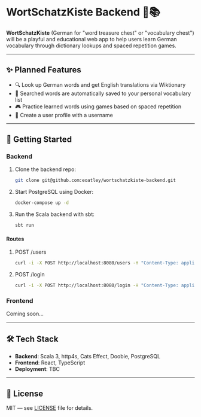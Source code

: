 # WortSchatzKiste Backend 🧠📚

**WortSchatzKiste** (German for "word treasure chest" or "vocabulary chest") will be a playful and educational web app to help users learn German vocabulary through dictionary lookups and spaced repetition games.

---

## ✨ Planned Features

- 🔍 Look up German words and get English translations via Wiktionary
- 🧠 Searched words are automatically saved to your personal vocabulary list
- 🎮 Practice learned words using games based on spaced repetition
- 👤 Create a user profile with a username

---

## 🚀 Getting Started

### Backend

1. Clone the backend repo:
    ```bash
    git clone git@github.com:eoatley/wortschatzkiste-backend.git
    ```

2. Start PostgreSQL using Docker:
    ```bash
    docker-compose up -d
    ```

3. Run the Scala backend with sbt:
   ```bash
   sbt run
   ```

#### Routes

1. POST /users
   ```bash
   curl -i -X POST http://localhost:8080/users -H "Content-Type: application/json" -d "{\"username\":\"emma22\"}"
   ```
1. POST /login
   ```bash
   curl -i -X POST http://localhost:8080/login -H "Content-Type: application/json" -d "{\"username\":\"emma22\"}"
   ```

### Frontend

Coming soon...

---

## 🛠️ Tech Stack

- **Backend**: Scala 3, http4s, Cats Effect, Doobie, PostgreSQL
- **Frontend**: React, TypeScript
- **Deployment**: TBC

---

## 📖 License

MIT — see [LICENSE](LICENSE) file for details.
